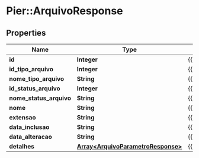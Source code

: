 # Pier::ArquivoResponse

## Properties
Name | Type | Description | Notes
------------ | ------------- | ------------- | -------------
**id** | **Integer** | {{{arquivo_response_id_value}}} | [optional] 
**id_tipo_arquivo** | **Integer** | {{{arquivo_response_id_tipo_arquivo_value}}} | [optional] 
**nome_tipo_arquivo** | **String** | {{{arquivo_response_nome_tipo_arquivo_value}}} | [optional] 
**id_status_arquivo** | **Integer** | {{{arquivo_response_id_status_arquivo_value}}} | [optional] 
**nome_status_arquivo** | **String** | {{{arquivo_response_nome_status_arquivo_value}}} | [optional] 
**nome** | **String** | {{{arquivo_response_nome_value}}} | [optional] 
**extensao** | **String** | {{{arquivo_response_extensao_value}}} | [optional] 
**data_inclusao** | **String** | {{{arquivo_response_data_inclusao_value}}} | [optional] 
**data_alteracao** | **String** | {{{arquivo_response_data_alteracao_value}}} | [optional] 
**detalhes** | [**Array&lt;ArquivoParametroResponse&gt;**](ArquivoParametroResponse.md) | {{{arquivo_response_detalhes_value}}} | [optional] 



